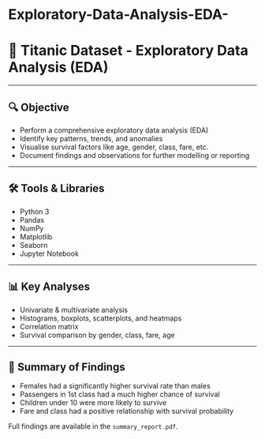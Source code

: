 # Exploratory-Data-Analysis-EDA-
# 🚢 Titanic Dataset - Exploratory Data Analysis (EDA)

---

## 🔍 Objective

- Perform a comprehensive exploratory data analysis (EDA)
- Identify key patterns, trends, and anomalies
- Visualise survival factors like age, gender, class, fare, etc.
- Document findings and observations for further modelling or reporting

---

## 🛠️ Tools & Libraries

- Python 3
- Pandas
- NumPy
- Matplotlib
- Seaborn
- Jupyter Notebook

---

## 📊 Key Analyses

- Univariate & multivariate analysis
- Histograms, boxplots, scatterplots, and heatmaps
- Correlation matrix
- Survival comparison by gender, class, fare, age

---

## 📄 Summary of Findings

- Females had a significantly higher survival rate than males
- Passengers in 1st class had a much higher chance of survival
- Children under 10 were more likely to survive
- Fare and class had a positive relationship with survival probability

Full findings are available in the `summary_report.pdf`.

